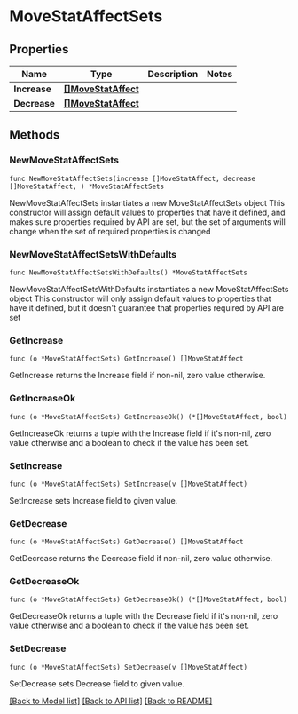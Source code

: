 # MoveStatAffectSets

## Properties

Name | Type | Description | Notes
------------ | ------------- | ------------- | -------------
**Increase** | [**[]MoveStatAffect**](MoveStatAffect.md) |  | 
**Decrease** | [**[]MoveStatAffect**](MoveStatAffect.md) |  | 

## Methods

### NewMoveStatAffectSets

`func NewMoveStatAffectSets(increase []MoveStatAffect, decrease []MoveStatAffect, ) *MoveStatAffectSets`

NewMoveStatAffectSets instantiates a new MoveStatAffectSets object
This constructor will assign default values to properties that have it defined,
and makes sure properties required by API are set, but the set of arguments
will change when the set of required properties is changed

### NewMoveStatAffectSetsWithDefaults

`func NewMoveStatAffectSetsWithDefaults() *MoveStatAffectSets`

NewMoveStatAffectSetsWithDefaults instantiates a new MoveStatAffectSets object
This constructor will only assign default values to properties that have it defined,
but it doesn't guarantee that properties required by API are set

### GetIncrease

`func (o *MoveStatAffectSets) GetIncrease() []MoveStatAffect`

GetIncrease returns the Increase field if non-nil, zero value otherwise.

### GetIncreaseOk

`func (o *MoveStatAffectSets) GetIncreaseOk() (*[]MoveStatAffect, bool)`

GetIncreaseOk returns a tuple with the Increase field if it's non-nil, zero value otherwise
and a boolean to check if the value has been set.

### SetIncrease

`func (o *MoveStatAffectSets) SetIncrease(v []MoveStatAffect)`

SetIncrease sets Increase field to given value.


### GetDecrease

`func (o *MoveStatAffectSets) GetDecrease() []MoveStatAffect`

GetDecrease returns the Decrease field if non-nil, zero value otherwise.

### GetDecreaseOk

`func (o *MoveStatAffectSets) GetDecreaseOk() (*[]MoveStatAffect, bool)`

GetDecreaseOk returns a tuple with the Decrease field if it's non-nil, zero value otherwise
and a boolean to check if the value has been set.

### SetDecrease

`func (o *MoveStatAffectSets) SetDecrease(v []MoveStatAffect)`

SetDecrease sets Decrease field to given value.



[[Back to Model list]](../README.md#documentation-for-models) [[Back to API list]](../README.md#documentation-for-api-endpoints) [[Back to README]](../README.md)


